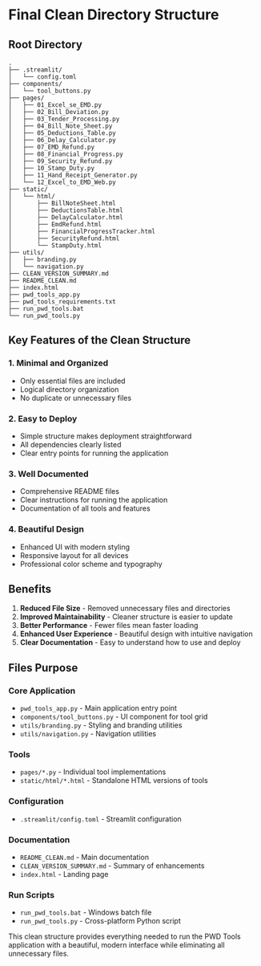 # Final Clean Directory Structure

## Root Directory
```
.
├── .streamlit/
│   └── config.toml
├── components/
│   └── tool_buttons.py
├── pages/
│   ├── 01_Excel_se_EMD.py
│   ├── 02_Bill_Deviation.py
│   ├── 03_Tender_Processing.py
│   ├── 04_Bill_Note_Sheet.py
│   ├── 05_Deductions_Table.py
│   ├── 06_Delay_Calculator.py
│   ├── 07_EMD_Refund.py
│   ├── 08_Financial_Progress.py
│   ├── 09_Security_Refund.py
│   ├── 10_Stamp_Duty.py
│   ├── 11_Hand_Receipt_Generator.py
│   └── 12_Excel_to_EMD_Web.py
├── static/
│   └── html/
│       ├── BillNoteSheet.html
│       ├── DeductionsTable.html
│       ├── DelayCalculator.html
│       ├── EmdRefund.html
│       ├── FinancialProgressTracker.html
│       ├── SecurityRefund.html
│       └── StampDuty.html
├── utils/
│   ├── branding.py
│   └── navigation.py
├── CLEAN_VERSION_SUMMARY.md
├── README_CLEAN.md
├── index.html
├── pwd_tools_app.py
├── pwd_tools_requirements.txt
├── run_pwd_tools.bat
└── run_pwd_tools.py
```

## Key Features of the Clean Structure

### 1. Minimal and Organized
- Only essential files are included
- Logical directory organization
- No duplicate or unnecessary files

### 2. Easy to Deploy
- Simple structure makes deployment straightforward
- All dependencies clearly listed
- Clear entry points for running the application

### 3. Well Documented
- Comprehensive README files
- Clear instructions for running the application
- Documentation of all tools and features

### 4. Beautiful Design
- Enhanced UI with modern styling
- Responsive layout for all devices
- Professional color scheme and typography

## Benefits

1. **Reduced File Size** - Removed unnecessary files and directories
2. **Improved Maintainability** - Cleaner structure is easier to update
3. **Better Performance** - Fewer files mean faster loading
4. **Enhanced User Experience** - Beautiful design with intuitive navigation
5. **Clear Documentation** - Easy to understand how to use and deploy

## Files Purpose

### Core Application
- `pwd_tools_app.py` - Main application entry point
- `components/tool_buttons.py` - UI component for tool grid
- `utils/branding.py` - Styling and branding utilities
- `utils/navigation.py` - Navigation utilities

### Tools
- `pages/*.py` - Individual tool implementations
- `static/html/*.html` - Standalone HTML versions of tools

### Configuration
- `.streamlit/config.toml` - Streamlit configuration

### Documentation
- `README_CLEAN.md` - Main documentation
- `CLEAN_VERSION_SUMMARY.md` - Summary of enhancements
- `index.html` - Landing page

### Run Scripts
- `run_pwd_tools.bat` - Windows batch file
- `run_pwd_tools.py` - Cross-platform Python script

This clean structure provides everything needed to run the PWD Tools application with a beautiful, modern interface while eliminating all unnecessary files.